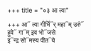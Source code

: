 +++
title = "०३ आ त्वा"

+++
आ᳓ त्वा गीर्भि᳓र् महा᳓म् उरुं᳓  
हुवे᳓ गा᳓म् इव भो᳓जसे  
इ᳓न्द्र सो᳓मस्य पीत᳓ये